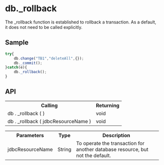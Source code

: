 <H1>db._rollback</H1>

The _rollback function is established to rollback a transaction.
As a default, it does not need to be called explicitly.
<h2>Sample</h2>

```javascript
try{
	db.change("TB1","deleteAll",{});
	db._commit();
}catch(e){
	db._rollback();
}
```

<h2>API</h2>

<table>
<tr><th>Calling</th><th>Returning</th></tr>
<tr><td>db . _rollback ( )</td><td>void</td></tr>
<tr><td>db . _rollback ( jdbcResourceName )</td><td>void</td></tr>
</table>


<table>
<tr><th>Parameters</th><th>Type</th><th>Description</th></tr>
<tr><td>jdbcResourceName</td><td>String</td><td>To operate the transaction for another database resource, but not the default. 
</td></tr>
</table>

